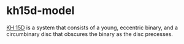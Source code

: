# kh15d-model
[KH 15D](https://en.wikipedia.org/wiki/KH_15D) is a system that consists of a young, eccentric binary, and a circumbinary disc that obscures the binary as the disc precesses.

